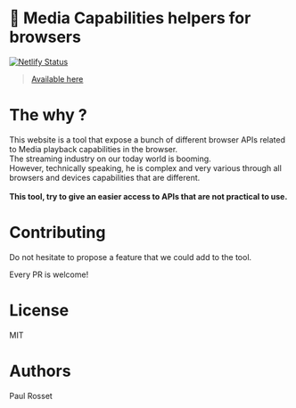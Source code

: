 # 📄 Media Capabilities helpers for browsers

[![Netlify Status](https://api.netlify.com/api/v1/badges/5c71152d-25ad-4899-b8f9-d66a32113057/deploy-status)](https://app.netlify.com/sites/quizzical-easley-8b62ec/deploys)

> [Available here](https://media.paulrossethings.com)

# The why ?

This website is a tool that expose a bunch of different browser APIs
related to Media playback capabilities in the browser.
<br />
The streaming industry on our today world is booming.
<br />
However, technically speaking, he is complex and very various through
all browsers and devices capabilities that are different.
<br />
<br />
<b>
This tool, try to give an easier access to APIs that are not practical
to use.
</b>

# Contributing

Do not hesitate to propose a feature that we could add to the tool.

Every PR is welcome!

# License

MIT

# Authors

Paul Rosset
